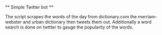 ** Simple Twitter bot **


The script scrapes the words of the day from dictionary.com the merriam-webster and urban dictionary
then tweets them out. Additionally a word search is done on twttter to gauge the popularity of the words.


